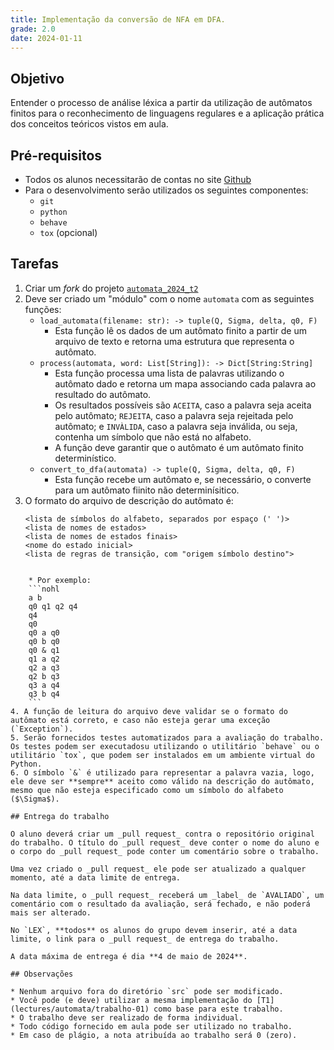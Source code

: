 ```yaml
---
title: Implementação da conversão de NFA em DFA.
grade: 2.0
date: 2024-01-11
---
```


## Objetivo

Entender o processo de análise léxica a partir da utilização de autômatos finitos para o reconhecimento de linguagens regulares e a aplicação prática dos conceitos teóricos vistos em aula.

## Pré-requisitos

* Todos os alunos necessitarão de contas no site [Github](https://github.com)
* Para o desenvolvimento serão utilizados os seguintes componentes:
    * `git`
    * `python`
    * `behave`
    * `tox` (opcional)

## Tarefas

1. Criar um _fork_ do projeto [`automata_2024_t2`](https://github.com/exercicios-programacao/automata-2024-t2)
2. Deve ser criado um "módulo" com o nome `automata` com as seguintes funções:
    * `load_automata(filename: str): -> tuple(Q, Sigma, delta, q0, F)`
        * Esta função lê os dados de um autômato finito a partir de um arquivo de texto e retorna uma estrutura que representa o autômato.
    * `process(automata, word: List[String]): -> Dict[String:String]`
        * Esta função processa uma lista de palavras utilizando o autômato dado e retorna um mapa associando cada palavra ao resultado do autômato.
        * Os resultados possíveis são `ACEITA`, caso a palavra seja aceita pelo autômato; `REJEITA`, caso a palavra seja rejeitada pelo autômato; e `INVÀLIDA`, caso a palavra seja inválida, ou seja, contenha um símbolo que não está no alfabeto.
        * A função deve garantir que o autômato é um autômato finito determinístico.
    * `convert_to_dfa(automata) -> tuple(Q, Sigma, delta, q0, F)`
        * Esta função recebe um autômato e, se necessário, o converte para um autômato fiinito não determinísitico.
3. O formato do arquivo de descrição do autômato é:
    ```
    <lista de símbolos do alfabeto, separados por espaço (' ')>
    <lista de nomes de estados>
    <lista de nomes de estados finais>
    <nome do estado inicial>
    <lista de regras de transição, com "origem símbolo destino">
```

    * Por exemplo:
    ```nohl
    a b
    q0 q1 q2 q4
    q4
    q0
    q0 a q0
    q0 b q0
    q0 & q1
    q1 a q2
    q2 a q3
    q2 b q3
    q3 a q4
    q3 b q4
    ```
4. A função de leitura do arquivo deve validar se o formato do autômato está correto, e caso não esteja gerar uma exceção (`Exception`).
5. Serão fornecidos testes automatizados para a avaliação do trabalho. Os testes podem ser executadosu utilizando o utilitário `behave` ou o utilitário `tox`, que podem ser instalados em um ambiente virtual do Python.
6. O símbolo `&` é utilizado para representar a palavra vazia, logo, ele deve ser **sempre** aceito como válido na descrição do autômato, mesmo que não esteja especificado como um símbolo do alfabeto ($\Sigma$).

## Entrega do trabalho

O aluno deverá criar um _pull request_ contra o repositório original do trabalho. O título do _pull request_ deve conter o nome do aluno e o corpo do _pull request_ pode conter um comentário sobre o trabalho.

Uma vez criado o _pull request_ ele pode ser atualizado a qualquer momento, até a data limite de entrega.

Na data limite, o _pull request_ receberá um _label_ de `AVALIADO`, um comentário com o resultado da avaliação, será fechado, e não poderá mais ser alterado.

No `LEX`, **todos** os alunos do grupo devem inserir, até a data limite, o link para o _pull request_ de entrega do trabalho.

A data máxima de entrega é dia **4 de maio de 2024**.

## Observações

* Nenhum arquivo fora do diretório `src` pode ser modificado.
* Você pode (e deve) utilizar a mesma implementação do [T1](lectures/automata/trabalho-01) como base para este trabalho.
* O trabalho deve ser realizado de forma individual.
* Todo código fornecido em aula pode ser utilizado no trabalho.
* Em caso de plágio, a nota atribuída ao trabalho será 0 (zero).

